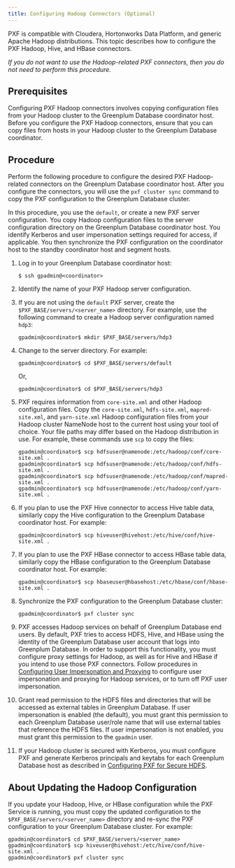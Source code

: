 ```yaml
---
title: Configuring Hadoop Connectors (Optional)
---
```


PXF is compatible with Cloudera, Hortonworks Data Platform, and generic Apache Hadoop distributions. This topic describes how to configure the PXF Hadoop, Hive, and HBase connectors.

*If you do not want to use the Hadoop-related PXF connectors, then you do not need to perform this procedure.*

## <a id="prereq"></a>Prerequisites

Configuring PXF Hadoop connectors involves copying configuration files from your Hadoop cluster to the Greenplum Database coordinator host. Before you configure the PXF Hadoop connectors, ensure that you can copy files from hosts in your Hadoop cluster to the Greenplum Database coordinator.


## <a id="client-pxf-config-steps"></a>Procedure

Perform the following procedure to configure the desired PXF Hadoop-related connectors on the Greenplum Database coordinator host. After you configure the connectors, you will use the `pxf cluster sync` command to copy the PXF configuration to the Greenplum Database cluster.

In this procedure, you use the `default`, or create a new PXF server configuration. You copy Hadoop configuration files to the server configuration directory on the Greenplum Database coordinator host. You identify Kerberos and user impersonation settings required for access, if applicable. You then synchronize the PXF configuration on the coordinator host to the standby coordinator host and segment hosts.

1. Log in to your Greenplum Database coordinator host:

    ``` shell
    $ ssh gpadmin@<coordinator>
    ```

2. Identify the name of your PXF Hadoop server configuration.

3. If you are not using the `default` PXF server, create the `$PXF_BASE/servers/<server_name>` directory. For example, use the following command to create a Hadoop server configuration named `hdp3`:

    ``` shell
    gpadmin@coordinator$ mkdir $PXF_BASE/servers/hdp3
    ````

4. Change to the server directory. For example:

    ```shell
    gpadmin@coordinator$ cd $PXF_BASE/servers/default
    ```

    Or,

    ```shell
    gpadmin@coordinator$ cd $PXF_BASE/servers/hdp3
    ```

2. PXF requires information from `core-site.xml` and other Hadoop configuration files. Copy the `core-site.xml`, `hdfs-site.xml`, `mapred-site.xml`, and `yarn-site.xml` Hadoop configuration files from your Hadoop cluster NameNode host to the current host using your tool of choice. Your file paths may differ based on the Hadoop distribution in use. For example, these commands use `scp` to copy the files:

    ``` shell
    gpadmin@coordinator$ scp hdfsuser@namenode:/etc/hadoop/conf/core-site.xml .
    gpadmin@coordinator$ scp hdfsuser@namenode:/etc/hadoop/conf/hdfs-site.xml .
    gpadmin@coordinator$ scp hdfsuser@namenode:/etc/hadoop/conf/mapred-site.xml .
    gpadmin@coordinator$ scp hdfsuser@namenode:/etc/hadoop/conf/yarn-site.xml .
    ```
        
3. If you plan to use the PXF Hive connector to access Hive table data, similarly copy the Hive configuration to the Greenplum Database coordinator host. For example:

    ``` shell
    gpadmin@coordinator$ scp hiveuser@hivehost:/etc/hive/conf/hive-site.xml .
    ```

4. If you plan to use the PXF HBase connector to access HBase table data, similarly copy the HBase configuration to the Greenplum Database coordinator host. For example:
    
    ``` shell
    gpadmin@coordinator$ scp hbaseuser@hbasehost:/etc/hbase/conf/hbase-site.xml .
    ```

5. Synchronize the PXF configuration to the Greenplum Database cluster:

    ``` shell
    gpadmin@coordinator$ pxf cluster sync
    ```

4. PXF accesses Hadoop services on behalf of Greenplum Database end users. By default, PXF tries to access HDFS, Hive, and HBase using the identity of the Greenplum Database user account that logs into Greenplum Database. In order to support this functionality, you must configure proxy settings for Hadoop, as well as for Hive and HBase if you intend to use those PXF connectors. Follow procedures in [Configuring User Impersonation and Proxying](pxfuserimpers.html) to configure user impersonation and proxying for Hadoop services, or to turn off PXF user impersonation.

5. Grant read permission to the HDFS files and directories that will be accessed as external tables in Greenplum Database. If user impersonation is enabled (the default), you must grant this permission to each Greenplum Database user/role name that will use external tables that reference the HDFS files. If user impersonation is not enabled, you must grant this permission to the `gpadmin` user.

6. If your Hadoop cluster is secured with Kerberos, you must configure PXF and generate Kerberos principals and keytabs for each Greenplum Database host as described in [Configuring PXF for Secure HDFS](pxf_kerbhdfs.html).


## <a id="client-cfg-update"></a>About Updating the Hadoop Configuration

If you update your Hadoop, Hive, or HBase configuration while the PXF Service is running, you must copy the updated configuration to the `$PXF_BASE/servers/<server_name>` directory and re-sync the PXF configuration to your Greenplum Database cluster. For example:

``` shell
gpadmin@coordinator$ cd $PXF_BASE/servers/<server_name>
gpadmin@coordinator$ scp hiveuser@hivehost:/etc/hive/conf/hive-site.xml .
gpadmin@coordinator$ pxf cluster sync
```

